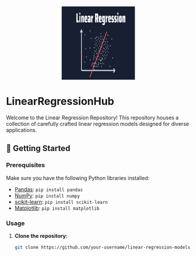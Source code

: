 <p align="center">
  <img src="linear-regression.png" alt="Repository Logo" width="200" height="200">
</p>

# LinearRegressionHub

Welcome to the Linear Regression Repository! This repository houses a collection of carefully crafted linear regression models designed for diverse applications.

## 🚀 Getting Started

### Prerequisites

Make sure you have the following Python libraries installed:

- [Pandas](https://pandas.pydata.org/): `pip install pandas`
- [NumPy](https://numpy.org/): `pip install numpy`
- [scikit-learn](https://scikit-learn.org/): `pip install scikit-learn`
- [Matplotlib](https://matplotlib.org/): `pip install matplotlib`


### Usage

1. **Clone the repository:**

   ```bash
   git clone https://github.com/your-username/linear-regression-models.git

